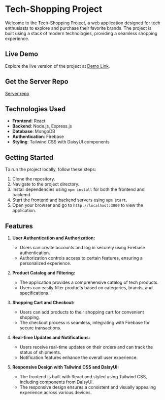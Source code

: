 # Tech-Shopping Project

Welcome to the Tech-Shopping Project, a web application designed for tech enthusiasts to explore and purchase their favorite brands. The project is built using a stack of modern technologies, providing a seamless shopping experience.

## Live Demo

Explore the live version of the project at [Demo Link](https://project-asiment-10.web.app).

## Get the Server Repo

 [Server repo](https://github.com/dibyenduweb/tech-shop-server)

## Technologies Used

- **Frontend**: React
- **Backend**: Node.js, Express.js
- **Database**: MongoDB
- **Authentication**: Firebase
- **Styling**: Tailwind CSS with DaisyUI components

## Getting Started

To run the project locally, follow these steps:

1. Clone the repository.
2. Navigate to the project directory.
3. Install dependencies using `npm install` for both the frontend and backend.
4. Start the frontend and backend servers using `npm start`.
5. Open your browser and go to `http://localhost:3000` to view the application.

## Features

1. **User Authentication and Authorization:**
   - Users can create accounts and log in securely using Firebase authentication.
   - Authorization controls access to certain features, ensuring a personalized experience.

2. **Product Catalog and Filtering:**
   - The application provides a comprehensive catalog of tech products.
   - Users can easily filter products based on categories, brands, and specifications.

3. **Shopping Cart and Checkout:**
   - Users can add products to their shopping cart for convenient shopping.
   - The checkout process is seamless, integrating with Firebase for secure transactions.

4. **Real-time Updates and Notifications:**
   - Users receive real-time updates on their orders and can track the status of shipments.
   - Notification features enhance the overall user experience.

5. **Responsive Design with Tailwind CSS and DaisyUI:**
   - The frontend is built with React and styled using Tailwind CSS, including components from DaisyUI.
   - The responsive design ensures a consistent and visually appealing experience across various devices.




